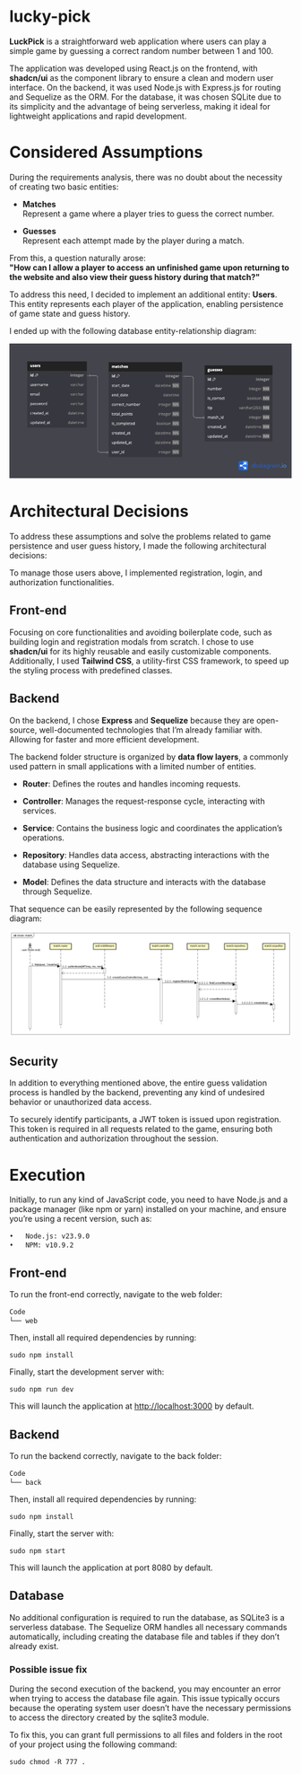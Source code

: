 # lucky-pick

**LuckPick** is a straightforward web application where users can play a simple game by guessing a correct random number between 1 and 100.

The application was developed using React.js on the frontend, with **shadcn/ui** as the component library to ensure a clean and modern user interface. On the backend, it was used Node.js with Express.js for routing and Sequelize as the ORM. For the database, it was chosen SQLite due to its simplicity and the advantage of being serverless, making it ideal for lightweight applications and rapid development.


# Considered Assumptions

During the requirements analysis, there was no doubt about the necessity of creating two basic entities:

- **Matches**  
  Represent a game where a player tries to guess the correct number.

- **Guesses**  
  Represent each attempt made by the player during a match.

From this, a question naturally arose:  
**"How can I allow a player to access an unfinished game upon returning to the website and also view their guess history during that match?"**

To address this need, I decided to implement an additional entity: **Users**.  
This entity represents each player of the application, enabling persistence of game state and guess history.

I ended up with the following database entity-relationship diagram:

![er.png](https://github.com/FernandoIbrahim/lucky-pick/blob/main/Docs/database/er.png)

# Architectural Decisions

To address these assumptions and solve the problems related to game persistence and user guess history, I made the following architectural decisions:

To manage those users above, I implemented registration, login, and authorization functionalities.

## Front-end

Focusing on core functionalities and avoiding boilerplate code, such as building login and registration modals from scratch. I chose to use **shadcn/ui** for its highly reusable and easily customizable components. Additionally, I used **Tailwind CSS**, a utility-first CSS framework, to speed up the styling process with predefined classes.

## Backend 

On the backend, I chose **Express** and **Sequelize** because they are open-source, well-documented technologies that I’m already familiar with. Allowing for faster and more efficient development.

The backend folder structure is organized by **data flow layers**, a commonly used pattern in small applications with a limited number of entities.

- **Router**: Defines the routes and handles incoming requests.
    
- **Controller**: Manages the request-response cycle, interacting with services.
    
- **Service**: Contains the business logic and coordinates the application’s operations.
    
- **Repository**: Handles data access, abstracting interactions with the database using Sequelize.
    
- **Model**: Defines the data structure and interacts with the database through Sequelize.

That sequence can be easily represented by the following sequence diagram:

![Create Match Sequence Diagram](https://github.com/FernandoIbrahim/lucky-pick/raw/main/Docs/backend/sequence-driagrams/create-match.png)

## Security
In addition to everything mentioned above, the entire guess validation process is handled by the backend, preventing any kind of undesired behavior or unauthorized data access.

To securely identify participants, a JWT token is issued upon registration. This token is required in all requests related to the game, ensuring both authentication and authorization throughout the session.

# Execution

Initially, to run any kind of JavaScript code, you need to have Node.js and a package manager (like npm or yarn) installed on your machine, and ensure you’re using a recent version, such as:

	•	Node.js: v23.9.0
	•	NPM: v10.9.2

## Front-end

To run the front-end correctly, navigate to the web folder:

```
Code
└── web
```

Then, install all required dependencies by running:

```
sudo npm install
```

Finally, start the development server with:

```
sudo npm run dev
```

This will launch the application at [http://localhost:3000](http://localhost:3000) by default.


## Backend 

To run the backend correctly, navigate to the back folder:

```
Code
└── back
```

Then, install all required dependencies by running:

```
sudo npm install
```

Finally, start the server with:

```
sudo npm start
```

This will launch the application at port 8080 by default.


## Database

No additional configuration is required to run the database, as SQLite3 is a serverless database. The Sequelize ORM handles all necessary commands automatically, including creating the database file and tables if they don’t already exist.


### Possible issue fix

During the second execution of the backend, you may encounter an error when trying to access the database file again.
This issue typically occurs because the operating system user doesn’t have the necessary permissions to access the directory created by the sqlite3 module.

To fix this, you can grant full permissions to all files and folders in the root of your project using the following command:

```
sudo chmod -R 777 .
```
